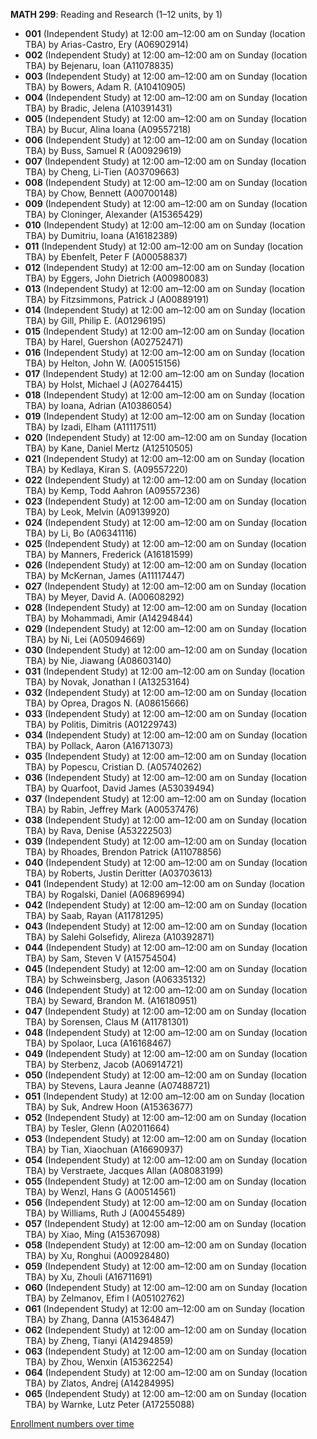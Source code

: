 **MATH 299**: Reading and Research (1–12 units, by 1)

- **001** (Independent Study) at 12:00 am–12:00 am on Sunday (location TBA) by Arias-Castro, Ery (A06902914)
- **002** (Independent Study) at 12:00 am–12:00 am on Sunday (location TBA) by Bejenaru, Ioan (A11078835)
- **003** (Independent Study) at 12:00 am–12:00 am on Sunday (location TBA) by Bowers, Adam R. (A10410905)
- **004** (Independent Study) at 12:00 am–12:00 am on Sunday (location TBA) by Bradic, Jelena (A10391431)
- **005** (Independent Study) at 12:00 am–12:00 am on Sunday (location TBA) by Bucur, Alina Ioana (A09557218)
- **006** (Independent Study) at 12:00 am–12:00 am on Sunday (location TBA) by Buss, Samuel R (A00929619)
- **007** (Independent Study) at 12:00 am–12:00 am on Sunday (location TBA) by Cheng, Li-Tien (A03709663)
- **008** (Independent Study) at 12:00 am–12:00 am on Sunday (location TBA) by Chow, Bennett (A00700148)
- **009** (Independent Study) at 12:00 am–12:00 am on Sunday (location TBA) by Cloninger, Alexander (A15365429)
- **010** (Independent Study) at 12:00 am–12:00 am on Sunday (location TBA) by Dumitriu, Ioana (A16182389)
- **011** (Independent Study) at 12:00 am–12:00 am on Sunday (location TBA) by Ebenfelt, Peter F (A00058837)
- **012** (Independent Study) at 12:00 am–12:00 am on Sunday (location TBA) by Eggers, John Dietrich (A00980083)
- **013** (Independent Study) at 12:00 am–12:00 am on Sunday (location TBA) by Fitzsimmons, Patrick J (A00889191)
- **014** (Independent Study) at 12:00 am–12:00 am on Sunday (location TBA) by Gill, Philip E. (A01296195)
- **015** (Independent Study) at 12:00 am–12:00 am on Sunday (location TBA) by Harel, Guershon (A02752471)
- **016** (Independent Study) at 12:00 am–12:00 am on Sunday (location TBA) by Helton, John W. (A00515156)
- **017** (Independent Study) at 12:00 am–12:00 am on Sunday (location TBA) by Holst, Michael J (A02764415)
- **018** (Independent Study) at 12:00 am–12:00 am on Sunday (location TBA) by Ioana, Adrian (A10386054)
- **019** (Independent Study) at 12:00 am–12:00 am on Sunday (location TBA) by Izadi, Elham (A11117511)
- **020** (Independent Study) at 12:00 am–12:00 am on Sunday (location TBA) by Kane, Daniel Mertz (A12510505)
- **021** (Independent Study) at 12:00 am–12:00 am on Sunday (location TBA) by Kedlaya, Kiran S. (A09557220)
- **022** (Independent Study) at 12:00 am–12:00 am on Sunday (location TBA) by Kemp, Todd Aahron (A09557236)
- **023** (Independent Study) at 12:00 am–12:00 am on Sunday (location TBA) by Leok, Melvin (A09139920)
- **024** (Independent Study) at 12:00 am–12:00 am on Sunday (location TBA) by Li, Bo (A06341116)
- **025** (Independent Study) at 12:00 am–12:00 am on Sunday (location TBA) by Manners, Frederick (A16181599)
- **026** (Independent Study) at 12:00 am–12:00 am on Sunday (location TBA) by McKernan, James (A11117447)
- **027** (Independent Study) at 12:00 am–12:00 am on Sunday (location TBA) by Meyer, David A. (A00608292)
- **028** (Independent Study) at 12:00 am–12:00 am on Sunday (location TBA) by Mohammadi, Amir (A14294844)
- **029** (Independent Study) at 12:00 am–12:00 am on Sunday (location TBA) by Ni, Lei (A05094669)
- **030** (Independent Study) at 12:00 am–12:00 am on Sunday (location TBA) by Nie, Jiawang (A08603140)
- **031** (Independent Study) at 12:00 am–12:00 am on Sunday (location TBA) by Novak, Jonathan I (A13253164)
- **032** (Independent Study) at 12:00 am–12:00 am on Sunday (location TBA) by Oprea, Dragos N. (A08615666)
- **033** (Independent Study) at 12:00 am–12:00 am on Sunday (location TBA) by Politis, Dimitris (A01229743)
- **034** (Independent Study) at 12:00 am–12:00 am on Sunday (location TBA) by Pollack, Aaron (A16713073)
- **035** (Independent Study) at 12:00 am–12:00 am on Sunday (location TBA) by Popescu, Cristian D. (A05740262)
- **036** (Independent Study) at 12:00 am–12:00 am on Sunday (location TBA) by Quarfoot, David James (A53039494)
- **037** (Independent Study) at 12:00 am–12:00 am on Sunday (location TBA) by Rabin, Jeffrey Mark (A00537476)
- **038** (Independent Study) at 12:00 am–12:00 am on Sunday (location TBA) by Rava, Denise (A53222503)
- **039** (Independent Study) at 12:00 am–12:00 am on Sunday (location TBA) by Rhoades, Brendon Patrick (A11078856)
- **040** (Independent Study) at 12:00 am–12:00 am on Sunday (location TBA) by Roberts, Justin Deritter (A03703613)
- **041** (Independent Study) at 12:00 am–12:00 am on Sunday (location TBA) by Rogalski, Daniel (A06896994)
- **042** (Independent Study) at 12:00 am–12:00 am on Sunday (location TBA) by Saab, Rayan (A11781295)
- **043** (Independent Study) at 12:00 am–12:00 am on Sunday (location TBA) by Salehi Golsefidy, Alireza (A10392871)
- **044** (Independent Study) at 12:00 am–12:00 am on Sunday (location TBA) by Sam, Steven V (A15754504)
- **045** (Independent Study) at 12:00 am–12:00 am on Sunday (location TBA) by Schweinsberg, Jason (A06335132)
- **046** (Independent Study) at 12:00 am–12:00 am on Sunday (location TBA) by Seward, Brandon M. (A16180951)
- **047** (Independent Study) at 12:00 am–12:00 am on Sunday (location TBA) by Sorensen, Claus M (A11781301)
- **048** (Independent Study) at 12:00 am–12:00 am on Sunday (location TBA) by Spolaor, Luca (A16168467)
- **049** (Independent Study) at 12:00 am–12:00 am on Sunday (location TBA) by Sterbenz, Jacob (A06914721)
- **050** (Independent Study) at 12:00 am–12:00 am on Sunday (location TBA) by Stevens, Laura Jeanne (A07488721)
- **051** (Independent Study) at 12:00 am–12:00 am on Sunday (location TBA) by Suk, Andrew Hoon (A15363677)
- **052** (Independent Study) at 12:00 am–12:00 am on Sunday (location TBA) by Tesler, Glenn (A02011664)
- **053** (Independent Study) at 12:00 am–12:00 am on Sunday (location TBA) by Tian, Xiaochuan (A16690937)
- **054** (Independent Study) at 12:00 am–12:00 am on Sunday (location TBA) by Verstraete, Jacques Allan (A08083199)
- **055** (Independent Study) at 12:00 am–12:00 am on Sunday (location TBA) by Wenzl, Hans G (A00514561)
- **056** (Independent Study) at 12:00 am–12:00 am on Sunday (location TBA) by Williams, Ruth J (A00455489)
- **057** (Independent Study) at 12:00 am–12:00 am on Sunday (location TBA) by Xiao, Ming (A15367098)
- **058** (Independent Study) at 12:00 am–12:00 am on Sunday (location TBA) by Xu, Ronghui (A00928480)
- **059** (Independent Study) at 12:00 am–12:00 am on Sunday (location TBA) by Xu, Zhouli (A16711691)
- **060** (Independent Study) at 12:00 am–12:00 am on Sunday (location TBA) by Zelmanov, Efim I (A05102762)
- **061** (Independent Study) at 12:00 am–12:00 am on Sunday (location TBA) by Zhang, Danna (A15364847)
- **062** (Independent Study) at 12:00 am–12:00 am on Sunday (location TBA) by Zheng, Tianyi (A14294859)
- **063** (Independent Study) at 12:00 am–12:00 am on Sunday (location TBA) by Zhou, Wenxin (A15362254)
- **064** (Independent Study) at 12:00 am–12:00 am on Sunday (location TBA) by Zlatos, Andrej (A14284995)
- **065** (Independent Study) at 12:00 am–12:00 am on Sunday (location TBA) by Warnke, Lutz Peter (A17255088)

[Enrollment numbers over time](./MATH299.tsv)

